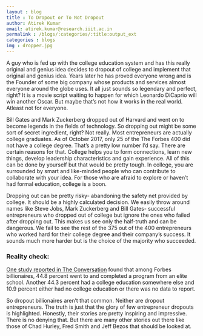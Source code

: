 ```yaml
---
layout : blog
title : To Dropout or To Not Dropout
author: Atirek Kumar
email: atirek.kumar@research.iiit.ac.in
permalink : /blogs/:categories/:title:output_ext
categories : blogs
img : dropper.jpg
---
```


A guy who is fed up with the college education system and has this really original and genius idea decides to dropout of college and implement that original and genius idea. Years later he has proved everyone wrong and is the Founder of some big company whose products and services almost everyone around the globe uses. It all just sounds so legendary and perfect, right? It is a movie script waiting to happen for which Leonardo DiCaprio will win another Oscar. But maybe that’s not how it works in the real world. Atleast not for everyone.

Bill Gates and Mark Zuckerberg dropped out of Harvard and went on to become legends in the fields of technology. So dropping out might be some sort of secret ingredient, right? Not really. Most entrepreneurs are actually college graduates. As of October 2017, only 25 of the The Forbes 400 did not have a college degree.
That’s a pretty low number I’d say. There are certain reasons for that. College helps you to form connections, learn new things, develop leadership characteristics and gain experience. All of this can be done by yourself but that would be pretty tough. In college, you are surrounded by smart and like-minded people who can contribute to collaborate with your idea. For those who are afraid to explore or haven’t had formal education, college is a boon.

Dropping out can be pretty risky- abandoning the safety net provided by college. It should be a highly calculated decision. We easily throw around names like Steve Jobs, Mark Zuckerberg and Bill Gates- successful entrepreneurs who dropped out of college but ignore the ones who failed after dropping out. This makes us see only the half-truth and can be dangerous. We fail to see the rest of the 375 out of the 400 entrepreneurs who worked hard for their college degree and their company’s success. It sounds much more harder but is the choice of the majority who succeeded.

### Reality check:

[One study reported in The Conversation][study] found that among Forbes billionaires, 44.8 percent went to and completed a program from an elite school. Another 44.3 percent had a college education somewhere else and 10.9 percent either had no college education or there was no data to report.

So dropout billionaires aren’t that common. Neither are dropout entrepreneurs. The truth is just that the glory of few entrepreneur dropouts is highlighted. Honestly, their stories are pretty inspiring and impressive. There is no denying that. But there are many other stories out there like those of Chad Hurley, Fred Smith and Jeff Bezos that should be looked at.

  [study]: https://theconversation.com/the-myth-of-the-college-dropout-75760
